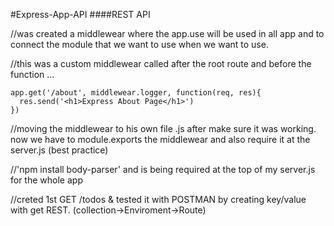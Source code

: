 #Express-App-API
####REST API


//was created a middlewear where the app.use will be used in all app and to connect the module that we want to use when we want to use.


//this was a custom middlewear called after the root route and before the function ...

```
app.get('/about', middlewear.logger, function(req, res){
  res.send('<h1>Express About Page</h1>')
})
```


//moving the middlewear to his own file .js after make sure it was working. now we have to module.exports the middlewear and also require it at the server.js (best practice)


//'npm install body-parser' and is being required at the top of my server.js for the whole app

//creted 1st GET /todos & tested it with POSTMAN by creating key/value with get REST. (collection->Enviroment->Route)

